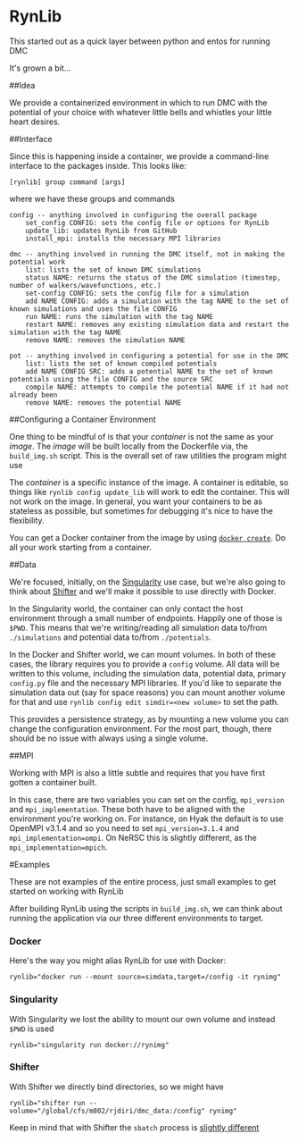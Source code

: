 # RynLib

This started out as a quick layer between python and entos for running DMC

It's grown a bit...

##Idea

We provide a containerized environment in which to run DMC with the potential of your choice with whatever little bells and whistles your little heart desires.

##Interface

Since this is happening inside a container, we provide a command-line interface to the packages inside. This looks like:

```ignorelang
[rynlib] group command [args]
```

where we have these groups and commands

```ignorelang
config -- anything involved in configuring the overall package
    set_config CONFIG: sets the config file or options for RynLib
    update_lib: updates RynLib from GitHub
    install_mpi: installs the necessary MPI libraries

dmc -- anything involved in running the DMC itself, not in making the potential work
    list: lists the set of known DMC simulations
    status NAME: returns the status of the DMC simulation (timestep, number of walkers/wavefunctions, etc.)
    set-config CONFIG: sets the config file for a simulation 
    add NAME CONFIG: adds a simulation with the tag NAME to the set of known simulations and uses the file CONFIG
    run NAME: runs the simulation with the tag NAME
    restart NAME: removes any existing simulation data and restart the simulation with the tag NAME
    remove NAME: removes the simulation NAME
    
pot -- anything involved in configuring a potential for use in the DMC
    list: lists the set of known compiled potentials
    add NAME CONFIG SRC: adds a potential NAME to the set of known potentials using the file CONFIG and the source SRC
    compile NAME: attempts to compile the potential NAME if it had not already been
    remove NAME: removes the potential NAME
```

##Configuring a Container Environment

One thing to be mindful of is that your _container_ is not the same as your _image_. The _image_ will be built locally from the Dockerfile via, the `build_img.sh` script. 
This is the overall set of raw utilities the program might use

The _container_ is a specific instance of the image. A container is editable, so things like `rynlib config update_lib` will work to edit the container.
This will not work on the image. 
In general, you want your containers to be as stateless as possible, but sometimes for debugging it's nice to have the flexibility.

You can get a Docker container from the image by using [`docker create`](https://docs.docker.com/engine/reference/commandline/create/). 
Do all your work starting from a container.

##Data

We're focused, initially, on the [Singularity](https://sylabs.io/docs/) use case, but we're also going to think about [Shifter](https://www.nersc.gov/research-and-development/user-defined-images/) and we'll make it possible to use directly with Docker.

In the Singularity world, the container can only contact the host environment through a small number of endpoints. Happily one of those is `$PWD`. 
This means that we're writing/reading all simulation data to/from `./simulations` and potential data to/from `./potentials`.

In the Docker and Shifter world, we can mount volumes. In both of these cases, the library requires you to provide a `config` volume.
All data will be written to this volume, including the simulation data, potential data, primary `config.py` file and the necessary MPI libraries. 
If you'd like to separate the simulation data out (say for space reasons) you can mount another volume for that and use `rynlib config edit simdir=<new volume>` to set the path.

This provides a persistence strategy, as by mounting a new volume you can change the configuration environment. For the most part, though, there should be no issue with always using a single volume.

##MPI

Working with MPI is also a little subtle and requires that you have first gotten a container built.

In this case, there are two variables you can set on the config, `mpi_version` and `mpi_implementation`. These both have to be aligned with the environment you're working on.
For instance, on Hyak the default is to use OpenMPI v3.1.4 and so you need to set `mpi_version=3.1.4` and `mpi_implementation=ompi`. 
On NeRSC this is slightly different, as the `mpi_implementation=mpich`.

#Examples

These are not examples of the entire process, just small examples to get started on working with RynLib

After building RynLib using the scripts in `build_img.sh`, we can think about running the application via our three different environments to target.

### Docker
Here's the way you might alias RynLib for use with Docker:

```ignorelang
rynlib="docker run --mount source=simdata,target=/config -it rynimg"
```

### Singularity
With Singularity we lost the ability to mount our own volume and instead `$PWD` is used

```ignorelang
rynlib="singularity run docker://rynimg"
```

### Shifter
With Shifter we directly bind directories, so we might have

```ignorelang
rynlib="shifter run --volume="/global/cfs/m802/rjdiri/dmc_data:/config" rynimg"
```

Keep in mind that with Shifter the `sbatch` process is [slightly different](https://docs.nersc.gov/programming/shifter/how-to-use/#running-jobs-in-shifter-images)
